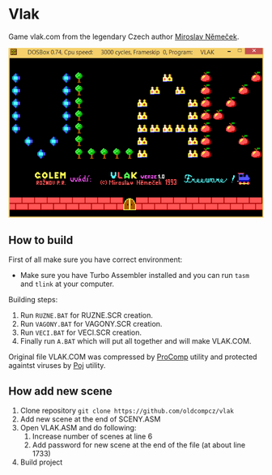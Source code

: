 # Vlak

Game vlak.com from the legendary Czech author [Miroslav Němeček](https://github.com/oldcompcz/readme/wiki/Nemecek).

![VLAK.png](DOC/VLAK.png)

## How to build

First of all make sure you have correct environment:

* Make sure you have Turbo Assembler installed and you can run `tasm` and `tlink` at your computer.

Building steps:

1. Run `RUZNE.BAT` for RUZNE.SCR creation.
1. Run `VAGONY.BAT` for VAGONY.SCR creation.
1. Run `VECI.BAT` for VECI.SCR creation.
1. Finally run `A.BAT` which will put all together and will make VLAK.COM.

Original file VLAK.COM was compressed by 
[ProComp](http://panda38.sweb.cz/download/ProComp.zip) utility and 
protected againtst viruses by [Poj](http://panda38.sweb.cz/download/Poj.zip) 
utility.  

## How add new scene

1. Clone repository `git clone https://github.com/oldcompcz/vlak` 
1. Add new scene at the end of SCENY.ASM
1. Open VLAK.ASM and do following:
   1. Increase number of scenes at line 6
   1. Add password for new scene at the end of the file (at about line 1733)
1. Build project
